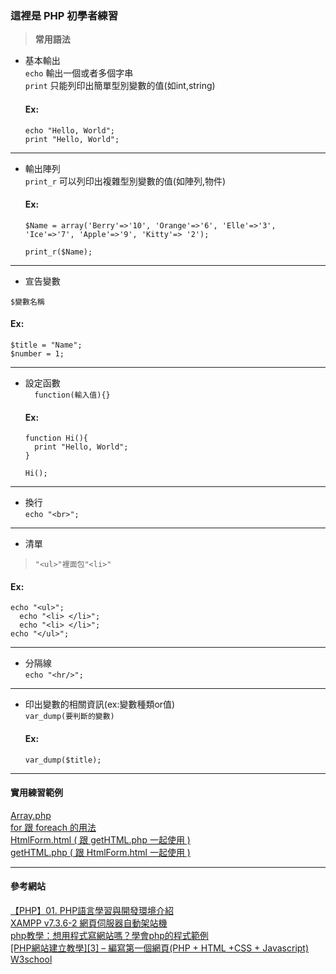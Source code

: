 ### **這裡是 PHP 初學者練習**  

> **常用語法**  

* 基本輸出  
```echo``` 輸出一個或者多個字串  
```print``` 只能列印出簡單型別變數的值(如int,string)   

  #### Ex:
  ```  
  echo "Hello, World";
  print "Hello, World";
  ```
<hr>

* 輸出陣列  
```print_r``` 可以列印出複雜型別變數的值(如陣列,物件)    
  #### Ex:
  ```  
  $Name = array('Berry'=>'10', 'Orange'=>'6', 'Elle'=>'3', 'Ice'=>'7', 'Apple'=>'9', 'Kitty'=> '2');
  ```
  ```
  print_r($Name);
  ```
<hr>  

* 宣告變數  
```
$變數名稱
```  
  #### Ex:  
  ```
  $title = "Name";
  $number = 1;
  ```  
<hr>

* 設定函數  
```  function(輸入值){}```  
  #### Ex:  
  ```
  function Hi(){
    print "Hello, World";
  }
  ```
  ```
  Hi();
  ```
<hr>

* 換行  
```echo "<br>";```  
<hr>

* 清單  
> ```"<ul>"裡面包"<li>" ```  

  #### Ex:  
  
  ```  
  echo "<ul>";
    echo "<li> </li>";
    echo "<li> </li>";
  echo "</ul>";
  ```  
<hr>

* 分隔線  
```echo "<hr/>";```  
<hr>

* 印出變數的相關資訊(ex:變數種類or值)  
```var_dump(要判斷的變數)```  
  #### Ex:
  ```var_dump($title);```  
<hr>  

#### 實用練習範例
[Array.php](https://github.com/Yeh-Hsiu-Hsiang/PHP/blob/master/basic/Array.php)  
[for 跟 foreach 的用法](https://github.com/Yeh-Hsiu-Hsiang/PHP/blob/master/basic/For.php)  
[HtmlForm.html ( 跟 getHTML.php 一起使用 )](https://github.com/Yeh-Hsiu-Hsiang/PHP/blob/master/basic/HtmlForm.html)  
[getHTML.php ( 跟 HtmlForm.html 一起使用 )](https://github.com/Yeh-Hsiu-Hsiang/PHP/blob/master/basic/getHTML.php)  

<hr>

#### 參考網站  
[【PHP】01. PHP語言學習與開發環境介紹](https://progressbar.tw/posts/142)  
[XAMPP v7.3.6-2 網頁伺服器自動架站機](https://briian.com/18718/)  
[php教學：想用程式寫網站嗎？學會php的程式範例](https://www.twhappy.com/index.php?action=blog&category=6)  
[[PHP網站建立教學][3] – 編寫第一個網頁(PHP + HTML +CSS + Javascript)](https://twosheng.com/php%E7%B6%B2%E7%AB%99%E5%BB%BA%E7%AB%8B%E6%95%99%E5%AD%B83-%E7%B7%A8%E5%AF%AB%E7%AC%AC%E4%B8%80%E5%80%8B%E7%B6%B2%E9%A0%81php-html-css-javascript/)  
[W3school](https://www.w3school.com.cn/php/index.asp)  
